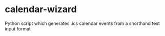 # calendar-wizard
Python script which generates .ics calendar events from a shorthand text input format

